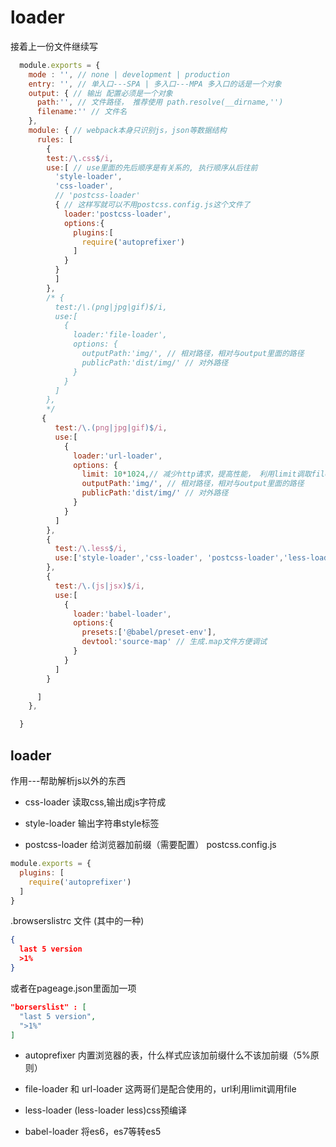# loader

接着上一份文件继续写

  ```js
    module.exports = {
      mode : '', // none | development | production
      entry: '', // 单入口---SPA | 多入口---MPA 多入口的话是一个对象
      output: { // 输出 配置必须是一个对象
        path:'', // 文件路径， 推荐使用 path.resolve(__dirname,'')
        filename:'' // 文件名
      },
      module: { // webpack本身只识别js，json等数据结构
        rules: [
          {
          test:/\.css$/i,
          use:[ // use里面的先后顺序是有关系的, 执行顺序从后往前
            'style-loader',
            'css-loader',
            // 'postcss-loader'
            { // 这样写就可以不用postcss.config.js这个文件了
              loader:'postcss-loader',
              options:{
                plugins:[
                  require('autoprefixer')
                ]
              }
            }
            ] 
          },
          /* {
            test:/\.(png|jpg|gif)$/i,
            use:[
              {
                loader:'file-loader',
                options: {
                  outputPath:'img/', // 相对路径，相对与output里面的路径
                  publicPath:'dist/img/' // 对外路径
                }
              }
            ]
          },
          */
         {
            test:/\.(png|jpg|gif)$/i,
            use:[
              {
                loader:'url-loader',
                options: {
                  limit: 10*1024,// 减少http请求，提高性能， 利用limit调取file-loader
                  outputPath:'img/', // 相对路径，相对与output里面的路径
                  publicPath:'dist/img/' // 对外路径
                }
              }
            ]
          },
          {
            test:/\.less$/i,
            use:['style-loader','css-loader', 'postcss-loader','less-loader']
          },
          {
            test:/\.(js|jsx)$/i,
            use:[
              {
                loader:'babel-loader',
                options:{
                  presets:['@babel/preset-env'],
                  devtool:'source-map' // 生成.map文件方便调试
                }
              }
            ]
          }

        ]
      },

    }
  ```

  ## loader
  作用---帮助解析js以外的东西

  * css-loader        读取css,输出成js字符成

  * style-loader      输出字符串style标签

  * postcss-loader    给浏览器加前缀（需要配置）
  postcss.config.js
  ```js
  module.exports = {
    plugins: [
      require('autoprefixer')
    ]
  }
  ```
  .browserslistrc 文件 (其中的一种)
  ``` json
  {
    last 5 version
    >1%
  }
  ```
  或者在pageage.json里面加一项
  ```json
  "borserslist" : [
    "last 5 version",
    ">1%"
  ]
  ```
  * autoprefixer      内置浏览器的表，什么样式应该加前缀什么不该加前缀（5%原则）

  * file-loader 和 url-loader 这两哥们是配合使用的，url利用limit调用file

  * less-loader (less-loader less)css预编译

  * babel-loader      将es6，es7等转es5

  <back-to-top />  

